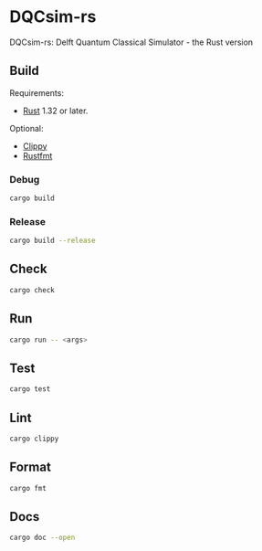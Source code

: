# DQCsim-rs

DQCsim-rs: Delft Quantum Classical Simulator - the Rust version

## Build

Requirements:

- [Rust](https://rustup.rs/) 1.32 or later.

Optional:

- [Clippy](https://github.com/rust-lang/rust-clippy)
- [Rustfmt](https://github.com/rust-lang/rustfmt)

### Debug

```bash
cargo build
```

### Release

```bash
cargo build --release
```

## Check

```bash
cargo check
```

## Run

```bash
cargo run -- <args>
```

## Test

```bash
cargo test
```

## Lint

```bash
cargo clippy
```

## Format

```bash
cargo fmt
```

## Docs

```bash
cargo doc --open
```
